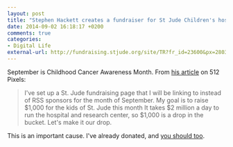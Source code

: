 ```yaml
---
layout: post
title: "Stephen Hackett creates a fundraiser for St Jude Children's hospital"
date: 2014-09-02 16:18:17 +0200
comments: true
categories: 
- Digital Life
external-url: http://fundraising.stjude.org/site/TR?fr_id=23600&px=2803749&pg=personal
---
```


September is Childhood Cancer Awareness Month. From [his article](http://www.512pixels.net/blog/2014/9/september-is-childhood-cancer-awareness-month) on 512 Pixels: 

<blockquote>
I've set up a St. Jude fundraising page that I will be linking to instead of RSS sponsors for the month of September. My goal is to raise $1,000 for the kids of St. Jude this month It takes $2 million a day to run the hospital and research center, so $1,000 is a drop in the bucket. Let's make it our drop.
</blockquote>

This is an important cause. I've already donated, and [you should too](http://fundraising.stjude.org/site/TR?fr_id=23600&px=2803749&pg=personal).